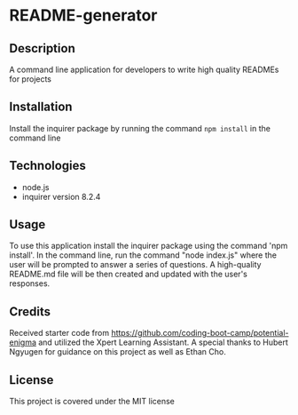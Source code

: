 
# README-generator

## Description
A command line application for developers to write high quality READMEs for projects

## Installation
Install the inquirer package by running the command `npm install` in the command line 

## Technologies
* node.js
* inquirer version 8.2.4

## Usage
To use this application install the inquirer package using the command 'npm install'. In the command line, run the command "node index.js" where the user will be prompted to answer a series of questions. A high-quality README.md file will be then created and updated with the user's responses. 

## Credits
Received starter code from https://github.com/coding-boot-camp/potential-enigma and utilized the Xpert Learning Assistant. A special thanks to Hubert Ngyugen for guidance on this project as well as Ethan Cho.

## License
This project is covered under the MIT license